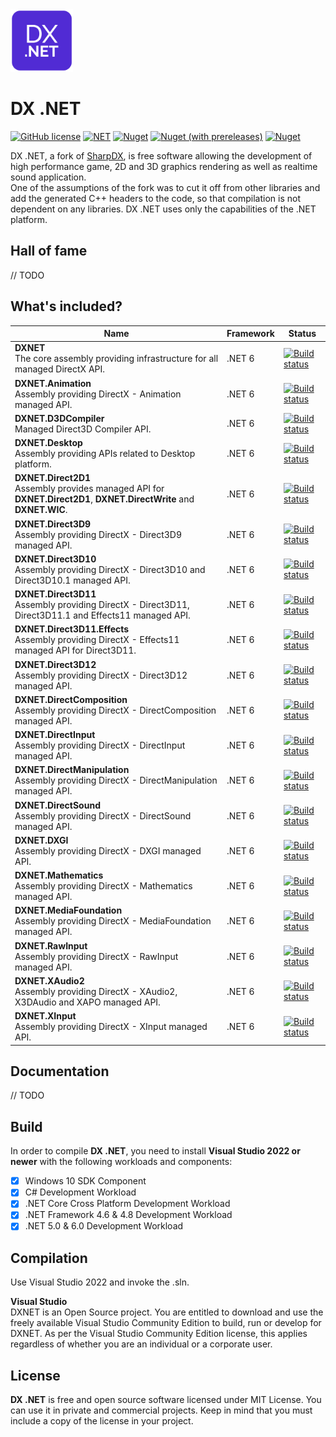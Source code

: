 <img src="https://github.com/lepoco/dxnet/blob/main/Resources/dxnet.png?raw=true" width="100" height="100">  
  
# DX .NET

[![GitHub license](https://img.shields.io/github/license/lepoco/dxnet)](https://github.com/lepoco/dxnet/blob/master/LICENSE) [![NET](https://img.shields.io/badge/.NET-6.0.0-red)](https://github.com/lepoco/DXNET/blob/main/DXNET/DXNET.csproj) [![Nuget](https://img.shields.io/nuget/v/DXNET)](https://www.nuget.org/packages/DXNET) [![Nuget (with prereleases)](https://img.shields.io/nuget/vpre/DXNET?label=nuget-pre)](https://www.nuget.org/packages/DXNET/) [![Nuget](https://img.shields.io/nuget/dt/DXNET?label=nuget-downloads)](https://www.nuget.org/packages/DXNET/)

DX .NET, a fork of [SharpDX](https://github.com/sharpdx/SharpDX), is free software allowing the development of high performance game, 2D and 3D graphics rendering as well as realtime sound application.  
One of the assumptions of the fork was to cut it off from other libraries and add the generated C++ headers to the code, so that compilation is not dependent on any libraries. DX .NET uses only the capabilities of the .NET platform.

## Hall of fame
// TODO

## What's included?
| Name| Framework | Status |
| --- | --- | --- | 
| **DXNET** <br /> The core assembly providing infrastructure for all managed DirectX API. | .NET 6 | [![Build status](https://github.com/lepoco/dxnet/workflows/CI/badge.svg)](https://github.com/lepoco/dxnet/actions) |
| **DXNET.Animation** <br /> Assembly providing DirectX - Animation managed API. | .NET 6 | [![Build status](https://github.com/lepoco/dxnet/workflows/CI/badge.svg)](https://github.com/lepoco/dxnet/actions) |
| **DXNET.D3DCompiler** <br /> Managed Direct3D Compiler API. | .NET 6 | [![Build status](https://github.com/lepoco/dxnet/workflows/CI/badge.svg)](https://github.com/lepoco/dxnet/actions) |
| **DXNET.Desktop** <br /> Assembly providing APIs related to Desktop platform. | .NET 6 | [![Build status](https://github.com/lepoco/dxnet/workflows/CI/badge.svg)](https://github.com/lepoco/dxnet/actions) |
| **DXNET.Direct2D1** <br /> Assembly provides managed API for **DXNET.Direct2D1**, **DXNET.DirectWrite** and **DXNET.WIC**. | .NET 6 | [![Build status](https://github.com/lepoco/dxnet/workflows/CI/badge.svg)](https://github.com/lepoco/dxnet/actions) |
| **DXNET.Direct3D9** <br /> Assembly providing DirectX - Direct3D9 managed API. | .NET 6 | [![Build status](https://github.com/lepoco/dxnet/workflows/CI/badge.svg)](https://github.com/lepoco/dxnet/actions) |
| **DXNET.Direct3D10** <br /> Assembly providing DirectX - Direct3D10 and Direct3D10.1 managed API. | .NET 6 | [![Build status](https://github.com/lepoco/dxnet/workflows/CI/badge.svg)](https://github.com/lepoco/dxnet/actions) |
| **DXNET.Direct3D11** <br /> Assembly providing DirectX - Direct3D11, Direct3D11.1 and Effects11 managed API. | .NET 6 | [![Build status](https://github.com/lepoco/dxnet/workflows/CI/badge.svg)](https://github.com/lepoco/dxnet/actions) |
| **DXNET.Direct3D11.Effects** <br /> Assembly providing DirectX - Effects11 managed API for Direct3D11. | .NET 6 | [![Build status](https://github.com/lepoco/dxnet/workflows/CI/badge.svg)](https://github.com/lepoco/dxnet/actions) |
| **DXNET.Direct3D12** <br /> Assembly providing DirectX - Direct3D12 managed API. | .NET 6 | [![Build status](https://github.com/lepoco/dxnet/workflows/CI/badge.svg)](https://github.com/lepoco/dxnet/actions) |
| **DXNET.DirectComposition** <br /> Assembly providing DirectX - DirectComposition managed API. | .NET 6 | [![Build status](https://github.com/lepoco/dxnet/workflows/CI/badge.svg)](https://github.com/lepoco/dxnet/actions) |
| **DXNET.DirectInput** <br /> Assembly providing DirectX - DirectInput managed API. | .NET 6 | [![Build status](https://github.com/lepoco/dxnet/workflows/CI/badge.svg)](https://github.com/lepoco/dxnet/actions) |
| **DXNET.DirectManipulation** <br /> Assembly providing DirectX - DirectManipulation managed API. | .NET 6 | [![Build status](https://github.com/lepoco/dxnet/workflows/CI/badge.svg)](https://github.com/lepoco/dxnet/actions) |
| **DXNET.DirectSound** <br /> Assembly providing DirectX - DirectSound managed API. | .NET 6 | [![Build status](https://github.com/lepoco/dxnet/workflows/CI/badge.svg)](https://github.com/lepoco/dxnet/actions) |
| **DXNET.DXGI** <br /> Assembly providing DirectX - DXGI managed API. | .NET 6 | [![Build status](https://github.com/lepoco/dxnet/workflows/CI/badge.svg)](https://github.com/lepoco/dxnet/actions) |
| **DXNET.Mathematics** <br /> Assembly providing DirectX - Mathematics managed API. | .NET 6 | [![Build status](https://github.com/lepoco/dxnet/workflows/CI/badge.svg)](https://github.com/lepoco/dxnet/actions) |
| **DXNET.MediaFoundation** <br /> Assembly providing DirectX - MediaFoundation managed API. | .NET 6 | [![Build status](https://github.com/lepoco/dxnet/workflows/CI/badge.svg)](https://github.com/lepoco/dxnet/actions) |
| **DXNET.RawInput** <br /> Assembly providing DirectX - RawInput managed API. | .NET 6 | [![Build status](https://github.com/lepoco/dxnet/workflows/CI/badge.svg)](https://github.com/lepoco/dxnet/actions) |
| **DXNET.XAudio2** <br /> Assembly providing DirectX - XAudio2, X3DAudio and XAPO managed API. | .NET 6 | [![Build status](https://github.com/lepoco/dxnet/workflows/CI/badge.svg)](https://github.com/lepoco/dxnet/actions) |
| **DXNET.XInput** <br /> Assembly providing DirectX - XInput managed API. | .NET 6 | [![Build status](https://github.com/lepoco/dxnet/workflows/CI/badge.svg)](https://github.com/lepoco/dxnet/actions) |

## Documentation
// TODO

## Build

In order to compile **DX .NET**, you need to install **Visual Studio 2022 or newer** with the following workloads and components:

- [x] Windows 10 SDK Component
- [x] C# Development Workload
- [x] .NET Core Cross Platform Development Workload
- [x] .NET Framework 4.6 & 4.8 Development Workload
- [x] .NET 5.0 & 6.0 Development Workload

## Compilation
Use Visual Studio 2022 and invoke the .sln.  

**Visual Studio**  
DXNET is an Open Source project. You are entitled to download and use the freely available Visual Studio Community Edition to build, run or develop for DXNET. As per the Visual Studio Community Edition license, this applies regardless of whether you are an individual or a corporate user.

## License
**DX .NET** is free and open source software licensed under MIT License. You can use it in private and commercial projects. Keep in mind that you must include a copy of the license in your project.
